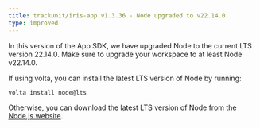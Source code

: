 ```yaml
---
title: trackunit/iris-app v1.3.36 - Node upgraded to v22.14.0
type: improved
---
```


In this version of the App SDK, we have upgraded Node to the current LTS version 22.14.0.
Make sure to upgrade your workspace to at least Node v22.14.0.

If using volta, you can install the latest LTS version of Node by running:

```bash
volta install node@lts
```

Otherwise, you can download the latest LTS version of Node from the [Node.js website](https://nodejs.org/en/).

